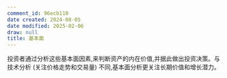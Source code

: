```yaml
---
comment_id: 96ecb110
date created: 2024-08-05
date modified: 2025-02-06
draw: null
title: 基本面
---
```

投资者通过分析这些基本面因素,来判断资产的内在价值,并据此做出投资决策。与技术分析 (关注价格走势和交易量) 不同,基本面分析更关注长期价值和增长潜力。
